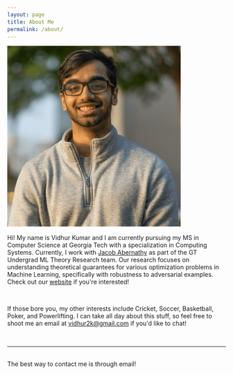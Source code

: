 ```yaml
---
layout: page
title: About Me
permalink: /about/
---
```


<img class="prof-pic" src="/img/prof_pic.png">

<br/>

Hi! My name is Vidhur Kumar and I am currently pursuing my MS in Computer Science at Georgia Tech with a specialization in Computing Systems. Currently, I work with <a href="https://www.cc.gatech.edu/~jabernethy9/" target="_blank">Jacob Abernathy</a> as part of the GT Undergrad ML Theory Research team. Our research focuses on understanding theoretical guarantees for various optimization problems in Machine Learning, specifically with robustness to adversarial examples. Check out our <a href="https://umltheorygt.herokuapp.com/" target="_blank">website</a> if you're interested!

<br />

If those bore you, my other interests include Cricket, Soccer, Basketball, Poker, and Powerlifting. I can take all day about this stuff, so feel free to shoot me an email at vidhur2k@gmail.com if you'd like to chat!

<br/>
<hr/>
<br/>
<span class="contacticon center">
	<a href="mailto:vidhur2k@gmail.com"><i class="fa fa-envelope-square"></i></a>
	<a href="https://github.com/vidhur2k" target="_blank"><i class="fa fa-github-square"></i></a>
	<a href="https://www.linkedin.com/in/vidhurkumar" target="_blank"><i class="fa fa-linkedin-square"></i></a>
	<a href="https://twitter.com/vidhur2k"><i class="fa fa-twitter" aria-hidden="true"></i></a>
	<a href="https://medium.com/@vidhur2k"><i class="fa fa-medium" aria-hidden="true"></i></a>
</span>

<div class="col three caption">
	The best way to contact me is through email!
</div>

